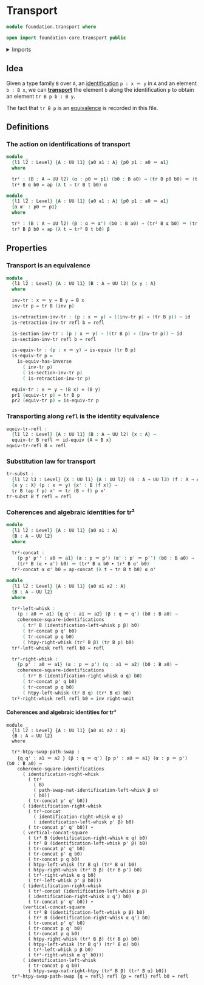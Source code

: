 # Transport

```agda
module foundation.transport where

open import foundation-core.transport public
```

<details><summary>Imports</summary>

```agda
open import foundation.action-on-identifications-functions
open import foundation.commuting-squares-of-identifications
open import foundation.dependent-pair-types
open import foundation.homotopies
open import foundation.path-algebra
open import foundation.universe-levels

open import foundation-core.equivalences
open import foundation-core.function-types
open import foundation-core.identity-types
```

</details>

## Idea

Given a type family `B` over `A`, an
[identification](foundation-core.identity-types.md) `p : x ＝ y` in `A` and an
element `b : B x`, we can [**transport**](foundation-core.transport.md) the
element `b` along the identification `p` to obtain an element `tr B p b : B y`.

The fact that `tr B p` is an [equivalence](foundation-core.equivalences.md) is
recorded in this file.

## Definitions

### The action on identifications of transport

```agda
module _
  {l1 l2 : Level} {A : UU l1} {a0 a1 : A} {p0 p1 : a0 ＝ a1}
  where

  tr² : (B : A → UU l2) (α : p0 ＝ p1) (b0 : B a0) → (tr B p0 b0) ＝ (tr B p1 b0)
  tr² B α b0 = ap (λ t → tr B t b0) α

module _
  {l1 l2 : Level} {A : UU l1} {a0 a1 : A} {p0 p1 : a0 ＝ a1}
  {α α' : p0 ＝ p1}
  where

  tr³ : (B : A → UU l2) (β : α ＝ α') (b0 : B a0) → (tr² B α b0) ＝ (tr² B α' b0)
  tr³ B β b0 = ap (λ t → tr² B t b0) β
```

## Properties

### Transport is an equivalence

```agda
module _
  {l1 l2 : Level} {A : UU l1} (B : A → UU l2) {x y : A}
  where

  inv-tr : x ＝ y → B y → B x
  inv-tr p = tr B (inv p)

  is-retraction-inv-tr : (p : x ＝ y) → ((inv-tr p) ∘ (tr B p)) ~ id
  is-retraction-inv-tr refl b = refl

  is-section-inv-tr : (p : x ＝ y) → ((tr B p) ∘ (inv-tr p)) ~ id
  is-section-inv-tr refl b = refl

  is-equiv-tr : (p : x ＝ y) → is-equiv (tr B p)
  is-equiv-tr p =
    is-equiv-has-inverse
      ( inv-tr p)
      ( is-section-inv-tr p)
      ( is-retraction-inv-tr p)

  equiv-tr : x ＝ y → (B x) ≃ (B y)
  pr1 (equiv-tr p) = tr B p
  pr2 (equiv-tr p) = is-equiv-tr p
```

### Transporting along `refl` is the identity equivalence

```agda
equiv-tr-refl :
  {l1 l2 : Level} {A : UU l1} (B : A → UU l2) {x : A} →
  equiv-tr B refl ＝ id-equiv {A = B x}
equiv-tr-refl B = refl
```

### Substitution law for transport

```agda
tr-subst :
  {l1 l2 l3 : Level} {X : UU l1} {A : UU l2} (B : A → UU l3) (f : X → A)
  {x y : X} (p : x ＝ y) {x' : B (f x)} →
  tr B (ap f p) x' ＝ tr (B ∘ f) p x'
tr-subst B f refl = refl
```

### Coherences and algebraic identities for tr²

```agda
module _
  {l1 l2 : Level} {A : UU l1} {a0 a1 : A}
  {B : A → UU l2}
  where

  tr²-concat :
    {p p' p'' : a0 ＝ a1} (α : p ＝ p') (α' : p' ＝ p'') (b0 : B a0) →
    (tr² B (α ∙ α') b0) ＝ (tr² B α b0 ∙ tr² B α' b0)
  tr²-concat α α' b0 = ap-concat (λ t → tr B t b0) α α'

module _
  {l1 l2 : Level} {A : UU l1} {a0 a1 a2 : A}
  {B : A → UU l2}
  where

  tr²-left-whisk :
    (p : a0 ＝ a1) {q q' : a1 ＝ a2} (β : q ＝ q') (b0 : B a0) →
    coherence-square-identifications
      ( tr² B (identification-left-whisk p β) b0)
      ( tr-concat p q' b0)
      ( tr-concat p q b0)
      ( htpy-right-whisk (tr² B β) (tr B p) b0)
  tr²-left-whisk refl refl b0 = refl

  tr²-right-whisk :
    {p p' : a0 ＝ a1} (α : p ＝ p') (q : a1 ＝ a2) (b0 : B a0) →
    coherence-square-identifications
      ( tr² B (identification-right-whisk α q) b0)
      ( tr-concat p' q b0)
      ( tr-concat p q b0)
      ( htpy-left-whisk (tr B q) (tr² B α) b0)
  tr²-right-whisk refl refl b0 = inv right-unit
```

#### Coherences and algebraic identities for tr³

```
module _
  {l1 l2 : Level} {A : UU l1} {a0 a1 a2 : A}
  {B : A → UU l2}
  where

  tr³-htpy-swap-path-swap :
    {q q' : a1 ＝ a2 } (β : q ＝ q') {p p' : a0 ＝ a1} (α : p ＝ p') (b0 : B a0) →
    coherence-square-identifications
      ( identification-right-whisk
        ( tr³
          ( B)
          ( path-swap-nat-identification-left-whisk β α)
          ( b0))
        ( tr-concat p' q' b0))
      ( (identification-right-whisk
        ( tr²-concat
          ( identification-right-whisk α q)
          ( identification-left-whisk p' β) b0)
        ( tr-concat p' q' b0)) ∙
      ( vertical-concat-square
        ( tr² B (identification-right-whisk α q) b0)
        ( tr² B (identification-left-whisk p' β) b0)
        ( tr-concat p' q' b0)
        ( tr-concat p' q b0)
        ( tr-concat p q b0)
        ( htpy-left-whisk (tr B q) (tr² B α) b0)
        ( htpy-right-whisk (tr² B β) (tr B p') b0)
        ( tr²-right-whisk α q b0)
        ( tr²-left-whisk p' β b0)))
      ( (identification-right-whisk
        ( tr²-concat (identification-left-whisk p β)
        ( identification-right-whisk α q') b0)
        ( tr-concat p' q' b0)) ∙
      (vertical-concat-square
        ( tr² B (identification-left-whisk p β) b0)
        ( tr² B (identification-right-whisk α q') b0)
        ( tr-concat p' q' b0)
        ( tr-concat p q' b0)
        ( tr-concat p q b0)
        ( htpy-right-whisk (tr² B β) (tr B p) b0)
        ( htpy-left-whisk (tr B q') (tr² B α) b0)
        ( tr²-left-whisk p β b0)
        ( tr²-right-whisk α q' b0)))
      ( identification-left-whisk
        ( tr-concat p q b0)
        ( htpy-swap-nat-right-htpy (tr² B β) (tr² B α) b0))
  tr³-htpy-swap-path-swap {q = refl} refl {p = refl} refl b0 = refl
```
